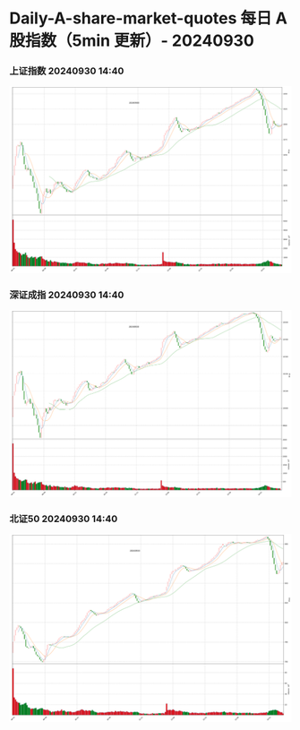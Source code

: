 
# Daily-A-share-market-quotes 每日 A 股指数（5min 更新）- 20240930

### 上证指数 20240930 14:40
![](./fig/2024/9/20240930-sh000001.png)

### 深证成指 20240930 14:40
![](./fig/2024/9/20240930-sz399001.png)

### 北证50 20240930 14:40
![](./fig/2024/9/20240930-bj899050.png)
